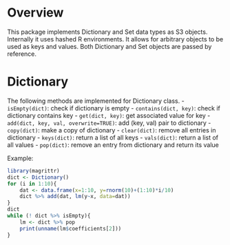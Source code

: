 # Overview
This package implements Dictionary and Set data types as S3 objects. Internally it uses hashed R environments. It allows for arbitrary objects to be used as keys and values. Both Dictionary and Set objects are passed by reference.

# Dictionary 
The following methods are implemented for Dictionary class.
    - `isEmpty(dict)`: check if dictionary is empty
    - `contains(dict, key)`: check if dictionary contains key
    - `get(dict, key)`: get associated value for key
    - `add(dict, key, val, overwrite=TRUE)`: add (key, val) pair to dictionary
    - `copy(dict)`: make a copy of dictionary
    - `clear(dict)`: remove all entries in dictionary
    - `keys(dict)`: return a list of all keys
    - `vals(dict)`: return a list of all values
    - `pop(dict)`: remove an entry from dictionary and return its value

Example:
```r
library(magrittr)
dict <- Dictionary()
for (i in 1:10){
    dat <- data.frame(x=1:10, y=rnorm(10)+(1:10)*i/10)
    dict %>% add(dat, lm(y~x, data=dat))
}
dict
while (! dict %>% isEmpty){
    lm <- dict %>% pop
    print(unname(lm$coefficients[2]))
}
```


